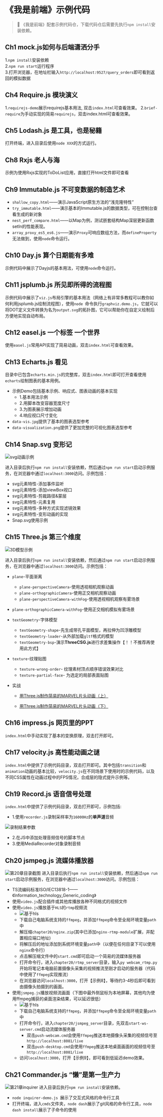 # 《我是前端》示例代码
>:whale: 《我是前端》配套示例代码仓，下载代码仓后需要先执行`npm install`安装依赖。



## Ch1  mock.js如何与后端潇洒分手

1.`npm install`安装依赖   
2.`npm run start`运行程序   
3.打开浏览器，在地址栏输入`http://localhost:9527/query_orders`即可看到返回的模拟数据



## Ch4  Require.js 模块演义
1.`requirejs-demo`展示requirejs基本用法, 双击`index.html`可查看效果。
2.`brief-require`为手动实现的简易`requirejs`，双击index.html可查看效果。




## Ch5  Lodash.js 是工具，也是秘籍
打开终端，进入目录后使用`node XXX`的方式运行。



## Ch8  Rxjs 老人与海

示例为使用Rxjs实现的ToDoList应用，直接打开html文件即可查看



## Ch9  Immutable.js 不可变数据的制造艺术

- `shallow_copy.html`——演示JavaScript原生方法的“浅克隆特性”
- `try_immutable.html`——演示基本的Immutable.js的数据类型，可在控制台查看生成的新对象
- `nest_perf_compare.html`——以Map为例，测试嵌套结构Map深层更新函数setIn的性能表现。
- `array_proxy_es5_es6.js`——演示`Proxy`可响应数组方法，而`defineProperty`无法做到，使用`node`命令运行。



## Ch10  Day.js 算个日期能有多难

示例代码中展示了Dayjs的基本用法，可使用`node`命令运行。



## Ch11  jsplumb.js 所见即所得的流程图

示例代码中展示了`viz.js`布局引擎的基本用法（网络上有非常多教程可以教你如何利用jsplumb.js绘制流程图），使用`node `命令执行`graphviz.demo.js`，它就可以将DOT定义文件转换为名为`output.svg`的拓扑图，它可以帮助你在自定义绘制后方便地实现自动布局。




## Ch12  easel.js 一个标签 一个世界
使用`easel.js`常用API实现了简易动画，双击`index.html`可查看效果。



## Ch13  Echarts.js 看见
目录中已包含`echarts.min.js`的完整库，双击`index.html`即可打开查看使用`echarts`绘制图表的基本用例。

- 示例Demo包括基本示例、响应式、图表动画的基本实现
  - 1.基本用法示例
  - 2.用脚本改变容器宽度尺寸
  - 3.为图表展示增加动画
  - 4.响应视口尺寸变化
- `data-vis.jpg`提供了基本的图表选型参考
- `data-visualization.png`提供了更加完整的可视化图表选型参考



## Ch14  Snap.svg 变形记

![svg动画示例](https://github.com/dashnowords/imfe/blob/main/assets/ch14-animation.gif)

进入目录后执行`npm run install`安装依赖，然后通过`npm run start`启动示例服务，在浏览器中通过`localhost:3000`访问。示例包括：

- svg元素特性-添加事件监听
- svg元素特性-添加viewBox视口
- svg元素特性-剪裁路径&蒙层
- svg元素特性-元素复用
- svg元素特性-多种方式实现滤镜效果
- svg元素特性-变形动画的实现
- Snap.svg使用示例



## Ch15  Three.js 第三个维度

![3D模型示例](https://github.com/dashnowords/imfe/blob/main/assets/ch15-main.png)

进入目录后执行`npm run install`安装依赖，然后通过`npm run start`启动示例服务，在浏览器中通过`localhost:3000`访问。示例包括：

- `plane`-平面渐离
  
  - `plane-perspectiveCamera`-使用透视相机观察动画
  - `plane-orthographicCamera`-使用正交相机观察动画
  - `plane-perspectiveCamera-withFog`-使用透视相机观察有雾场景
  
- `plane-orthographicCamera-withFog`-使用正交相机模拟有雾场景

- `textGeometry`-字体模型
  - `textGeometry-shape`-先生成带孔平面模型，再拉伸为凹浮雕模型
  - `textGeometry-loader`-从外部加载`gltf`格式的模型
  - `textGeometry-bsp`-演示**ThreeCSG.js**进行求差集操作【！！不推荐再使用此方式】

- `texture`-纹理贴图
  - `texture-wrong-order`- 纹理素材顶点顺序错误效果对比
  - `texture-partial-face`- 为选定的局部表面贴图
  
- 实战
  - [用Three.js制作简易的MARVEL片头动画（上）](https://www.cnblogs.com/dashnowords/p/11216540.html)

  - [用Three.js制作简易的MARVEL片头动画（下）](https://www.cnblogs.com/dashnowords/p/11234360.html)



## Ch16 impress.js 网页里的PPT
`index.html`中手动实现了基本的变换原理，双击打开即可。

## Ch17 velocity.js 高性能动画之谜
`index.html`中提供了示例代码目录，双击打开即可。其中包括`transition`和`animation`动画的基本比较，`velocity.js`在不同场景下使用时的示例代码，以及不同CSS属性在动画过程中的FPS情况，合成层的隐式提升示例等。



## Ch19 Record.js 语音信号处理

`index.html`中提供了示例代码目录，双击打开即可，示例包括:

- 1.使用`recorder.js`录制采样率为`16000Hz`的<b>单声道</b>音频

![录制结果参数](https://github.com/dashnowords/imfe/blob/main/assets/ch19-result.png)

- 2.在JS中添加处理音频信号的脚本节点
- 3.使用MediaRecorder对象录制音频


## Ch20 jsmpeg.js 流媒体播放器
![第20章目录截图](https://github.com/dashnowords/imfe/blob/main/assets/ch20-abstract.png)
进入目录后执行`npm run install`安装依赖，然后通过`npm run start`启动示例服务，在浏览器中通过`localhost:3000`访问。示例包括：

- TS流编码标准ISO/IEC13818-1——《Information_technology_Generic_coding》
- 使用`video.js`配合插件或其他库播放各种不同格式的视频文件
- 使用`video.js`播放基于`HLS`的`rtmp`视频流
  - ![基于hls](https://github.com/dashnowords/imfe/blob/main/assets/ch20-rtmp-stream.png)
  - 下载自己电脑系统支持的`ffmpeg`，并添加`ffmpeg`命令至全局环境变量`path`中
  - 解压缩`chapter20/nginx.zip`(其中已添加`nginx-rtmp-module`扩展，并配置相应端口地址)
  - 将解压后的地址添加到系统环境变量`path`中（以便在任何目录下可以使用`nginx`命令行）
  - 点击解压缩文件中的`start.cmd`即可启动一个简易的流媒体服务器
  - 打开命令行，进入`chapter20/rtmp_server`目录，输入`py webcam_rtmp.py`开始将笔记本电脑前置摄像头采集的视频推流至刚才启动的服务器（代码中使用了`ffmpeg`实现推流）
  - 在浏览器访问`localhost:3000`，打开【示例8】，等待约3-4秒后即可看到由摄像头拍摄到的画面。
- 使用`jsmpeg.js`播放视频流画面（下图中最外侧鼠标为本地屏幕，其他均为使用ffmpeg捕获的桌面渲染结果，可以延迟很低）
  - ![基于hls](https://github.com/dashnowords/imfe/blob/main/assets/ch20-jsmpeg.gif)
  - 下载自己电脑系统支持的`ffmpeg`，并添加`ffmpeg`命令至全局环境变量`path`中
  - 打开命令行，进入`chapter20/jsmpeg_server`目录，先双击`start-ws-server.cmd`启动流媒体服务器
    - 双击`push-webcam.cmd`会使用`ffmpeg`推送本地摄像头采集的视频信号至`http://localhost:8081/live`
    - 双击`push-desktop.cmd`会使用`ffmpeg`推送本地桌面画面的视频信号至`http://localhost:8081/live`
  - 访问`localhost:3000`，打开【示例9】，即可看到低延迟demo效果。


## Ch21 Commander.js “懒”是第一生产力
![第21章inquirer](https://github.com/dashnowords/imfe/blob/main/assets/ch21-inquirer.png)
进入目录后执行`npm run install`安装依赖。

- `node inquirer-demo.js `展示了交互式风格的命令行工具
- 打开终端，进入`cmds`文件夹，`node dash`展示了git风格的命令行工具，`node dash install`展示了子命令的使用